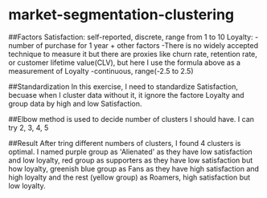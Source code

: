 # market-segmentation-clustering

##Factors
Satisfaction: self-reported, discrete, range from 1 to 10
Loyalty: -number of purchase for 1 year + other factors
         -There is no widely accepted technique to measure it but there are proxies like churn rate, retention rate, or customer lifetime value(CLV), but here I use 
          the formula above as a measurement of Loyalty
         -continuous, range(-2.5 to 2.5)
         
##Standardization
In this exercise, I need to standardize Satisfaction, becuase when I cluster data without it, it ignore the factore Loyalty and group data by high and low Satisfaction.

##Elbow method is used to decide number of clusters I should have. I can try 2, 3, 4, 5

##Result
After tring different numbers of clusters, I found 4 clusters is optimal. I named purple group as 'Alienated' as they have low satisfaction and low loyalty, red group as supporters as they have low satisfaction but how loyalty, greenish blue group as Fans as they have high satisfaction and high loyalty and the rest (yellow group) as Roamers, high satisfaction but low loyalty.
